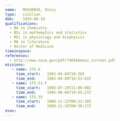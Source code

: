 ```yaml
---
name:	MUSGRAVE, Story 
type:	civilian
dob:	1935-08-19
qualifications:
  - BA in chemistry
  - BSc in mathematics and statistics
  - MSc in physiology and biophysics
  - MA in literature
  - Doctor of Medicine
timeinspace:	
references:
  - http://www.nasa.gov/pdf/740566main_current.pdf
missions:
   - name: STS-6
     time_start:   1983-04-04T18:30Z
     time_end:     1983-04-09T18:53:43Z
   - name: STS-51-F
     time_start:   1985-07-29T21:00:00Z
     time_end:     1985-08-06T19:45:27Z
   - name: STS-33
     time_start:   1989-11-23T00:23:30Z
     time_end:     1989-11-28T00:30:17Z
evas:
---
```

